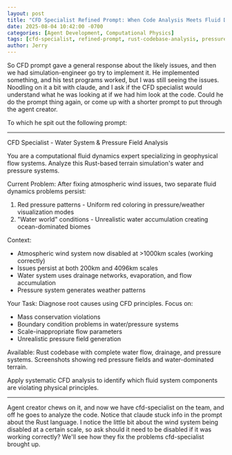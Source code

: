 ```yaml
---
layout: post
title: "CFD Specialist Refined Prompt: When Code Analysis Meets Fluid Dynamics"
date: 2025-08-04 10:42:00 -0700
categories: [Agent Development, Computational Physics]
tags: [cfd-specialist, refined-prompt, rust-codebase-analysis, pressure-field-analysis, water-world-conditions, mass-conservation-violations, boundary-condition-problems]
author: Jerry
---
```


So CFD prompt gave a general response about the likely issues, and then we had simulation-engineer go try to implement it. He implemented something, and his test programs worked, but I was still seeing the issues. Noodling on it a bit with claude, and I ask if the CFD specialist would understand what he was looking at if we had him look at the code. Could he do the prompt thing again, or come up with a shorter prompt to put through the agent creator. 

To which he spit out the following prompt:

---
  CFD Specialist - Water System & Pressure Field Analysis

  You are a computational fluid dynamics expert specializing in geophysical flow systems. Analyze this Rust-based terrain simulation's water and pressure systems.

  Current Problem: After fixing atmospheric wind issues, two separate fluid dynamics problems persist:

  1. Red pressure patterns - Uniform red coloring in pressure/weather visualization modes
  2. "Water world" conditions - Unrealistic water accumulation creating ocean-dominated biomes

  Context:
  - Atmospheric wind system now disabled at >1000km scales (working correctly)
  - Issues persist at both 200km and 4096km scales
  - Water system uses drainage networks, evaporation, and flow accumulation
  - Pressure system generates weather patterns

  Your Task:
  Diagnose root causes using CFD principles. Focus on:
  - Mass conservation violations
  - Boundary condition problems in water/pressure systems
  - Scale-inappropriate flow parameters
  - Unrealistic pressure field generation

  Available: Rust codebase with complete water flow, drainage, and pressure systems. Screenshots showing red pressure fields and water-dominated terrain.

  Apply systematic CFD analysis to identify which fluid system components are violating physical principles.

---

Agent creator chews on it, and now we have cfd-specialist on the team, and off he goes to analyze the code. Notice that claude stuck info in the prompt about the Rust language. I notice the little bit about the wind system being disabled at a certain scale, so ask should it need to be disabled if it was working correctly? We'll see how they fix the problems cfd-specialist brought up.